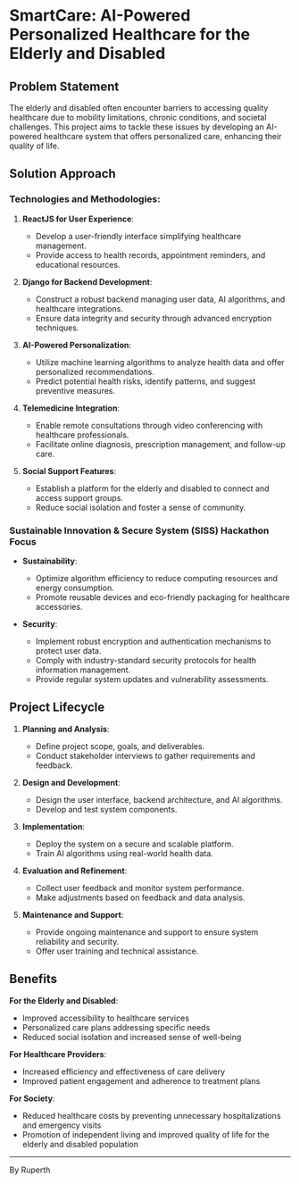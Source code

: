 # SmartCare: AI-Powered Personalized Healthcare for the Elderly and Disabled

## Problem Statement

The elderly and disabled often encounter barriers to accessing quality healthcare due to mobility limitations, chronic conditions, and societal challenges. This project aims to tackle these issues by developing an AI-powered healthcare system that offers personalized care, enhancing their quality of life.

## Solution Approach

### Technologies and Methodologies:

1. **ReactJS for User Experience**:
   - Develop a user-friendly interface simplifying healthcare management.
   - Provide access to health records, appointment reminders, and educational resources.

2. **Django for Backend Development**:
   - Construct a robust backend managing user data, AI algorithms, and healthcare integrations.
   - Ensure data integrity and security through advanced encryption techniques.

3. **AI-Powered Personalization**:
   - Utilize machine learning algorithms to analyze health data and offer personalized recommendations.
   - Predict potential health risks, identify patterns, and suggest preventive measures.

4. **Telemedicine Integration**:
   - Enable remote consultations through video conferencing with healthcare professionals.
   - Facilitate online diagnosis, prescription management, and follow-up care.

5. **Social Support Features**:
   - Establish a platform for the elderly and disabled to connect and access support groups.
   - Reduce social isolation and foster a sense of community.

### Sustainable Innovation & Secure System (SISS) Hackathon Focus

- **Sustainability**:
  - Optimize algorithm efficiency to reduce computing resources and energy consumption.
  - Promote reusable devices and eco-friendly packaging for healthcare accessories.

- **Security**:
  - Implement robust encryption and authentication mechanisms to protect user data.
  - Comply with industry-standard security protocols for health information management.
  - Provide regular system updates and vulnerability assessments.

## Project Lifecycle

1. **Planning and Analysis**:
   - Define project scope, goals, and deliverables.
   - Conduct stakeholder interviews to gather requirements and feedback.

2. **Design and Development**:
   - Design the user interface, backend architecture, and AI algorithms.
   - Develop and test system components.

3. **Implementation**:
   - Deploy the system on a secure and scalable platform.
   - Train AI algorithms using real-world health data.

4. **Evaluation and Refinement**:
   - Collect user feedback and monitor system performance.
   - Make adjustments based on feedback and data analysis.

5. **Maintenance and Support**:
   - Provide ongoing maintenance and support to ensure system reliability and security.
   - Offer user training and technical assistance.

## Benefits

**For the Elderly and Disabled**:
- Improved accessibility to healthcare services
- Personalized care plans addressing specific needs
- Reduced social isolation and increased sense of well-being

**For Healthcare Providers**:
- Increased efficiency and effectiveness of care delivery
- Improved patient engagement and adherence to treatment plans

**For Society**:
- Reduced healthcare costs by preventing unnecessary hospitalizations and emergency visits
- Promotion of independent living and improved quality of life for the elderly and disabled population

---
By Ruperth
